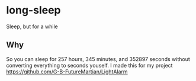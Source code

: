 # long-sleep
Sleep, but for a while

## Why
So you can sleep for 257 hours, 345 minutes, and 352897 seconds without converting everything to seconds youself.
I made this for my project https://github.com/G-B-FutureMartian/LightAlarm 
